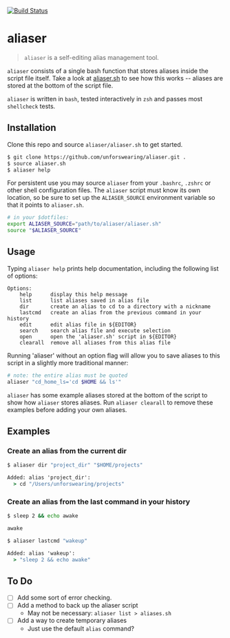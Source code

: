 [![Build Status](https://github.com/unforswearing/aliaser/actions/workflows/shellcheck.yml/badge.svg)](https://github.com/unforswearing/aliaser/actions/workflows/shellcheck.yml)

# aliaser

> `aliaser` is a self-editing alias management tool.

`aliaser` consists of a single bash function that stores aliases inside the script file itself. Take a look at [aliaser.sh](aliaser.sh) to see how this works -- aliases are stored at the bottom of the script file.

`aliaser` is written in `bash`, tested interactively in `zsh` and passes most `shellcheck` tests.

## Installation

Clone this repo and source `aliaser/aliaser.sh` to get started.

```bash
$ git clone https://github.com/unforswearing/aliaser.git .
$ source aliaser.sh
$ aliaser help
```

For persistent use you may source `aliaser` from your `.bashrc`, `.zshrc` or other shell configuration files. The `aliaser` script must know its own location, so be sure to set up the `ALIASER_SOURCE` environment variable so that it points to `aliaser.sh`.

```bash
# in your $dotfiles:
export ALIASER_SOURCE="path/to/aliaser/aliaser.sh"
source "$ALIASER_SOURCE"
```

## Usage

Typing `aliaser help` prints  help documentation, including the following list of options:

```
Options:
    help      display this help message
    list      list aliases saved in alias file
    dir       create an alias to cd to a directory with a nickname
    lastcmd   create an alias from the previous command in your history
    edit      edit alias file in ${EDITOR}
    search    search alias file and execute selection
    open      open the 'aliaser.sh' script in ${EDITOR}
    clearall  remove all aliases from this alias file
```

Running 'aliaser' without an option flag will allow you to save aliases to this script in a slightly more traditional manner:

```bash
# note: the entire alias must be quoted
aliaser "cd_home_ls='cd $HOME && ls'"
```

`aliaser` has some example aliases stored at the bottom of the script to show how `aliaser` stores aliases. Run `aliaser clearall` to remove these examples before adding your own aliases.

## Examples

### Create an alias from the current dir

```cmd
$ aliaser dir "project_dir" "$HOME/projects"

Added: alias 'project_dir':
  > cd "/Users/unforswearing/projects"
```

### Create an alias from the last command in your history

```cmd
$ sleep 2 && echo awake

awake

$ aliaser lastcmd "wakeup"

Added: alias 'wakeup':
  > "sleep 2 && echo awake"
```

## To Do

- [ ] Add some sort of error checking.
- [ ] Add a method to back up the aliaser script
    - May not be necessary: `aliaser list > aliases.sh`
- [ ] Add a way to create temporary aliases
    - Just use the default `alias` command?
